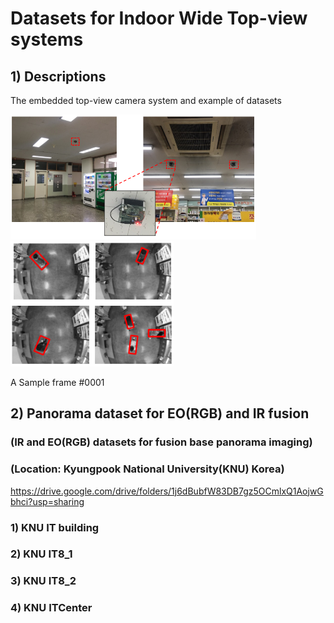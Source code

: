 # Datasets for Indoor Wide Top-view systems

## 1) Descriptions 

The embedded top-view camera system and example of datasets

<img src="https://github.com/durumy98/Datasets-for-Indoor-wide-top-view-systems/blob/main/embedded_top-view_system.png" height="200">
<img src="https://github.com/durumy98/Datasets-for-Indoor-wide-top-view-systems/blob/main/embedded_top-view_data_examples.png" height="200">
  
A Sample frame #0001

## 2) Panorama dataset for EO(RGB) and IR fusion
### (IR and EO(RGB) datasets for fusion base panorama imaging)
### (Location: Kyungpook National University(KNU) Korea)

<https://drive.google.com/drive/folders/1j6dBubfW83DB7gz5OCmlxQ1AojwGbhci?usp=sharing>

### 1) KNU IT building
### 2) KNU IT8_1
### 3) KNU IT8_2
### 4) KNU ITCenter
